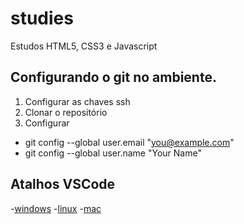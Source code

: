 # studies
Estudos HTML5, CSS3 e Javascript

## Configurando o git no ambiente.
1. Configurar as chaves ssh
2. Clonar o repositório 
3. Configurar 
  - git config --global user.email "you@example.com"
  - git config --global user.name "Your Name"

## Atalhos VSCode
-[windows](https://code.visualstudio.com/shortcuts/keyboard-shortcuts-windows.pdf)
-[linux](https://code.visualstudio.com/shortcuts/keyboard-shortcuts-windows.pdf)
-[mac](https://code.visualstudio.com/shortcuts/keyboard-shortcuts-macos.pdf)
